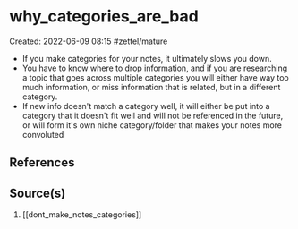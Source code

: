 # why_categories_are_bad
Created: 2022-06-09 08:15
#zettel/mature

- If you make categories for your notes, it ultimately slows you down. 
- You have to know where to drop information, and if you are researching a topic that goes across multiple categories you will either have way too much information, or miss information that is related, but in a different category.
- If new info doesn't match a category well, it will either be put into a category that it doesn't fit well and will not be referenced in the future, or will form it's own niche category/folder that makes your notes more convoluted

## References

## Source(s)
1. [[dont_make_notes_categories]]